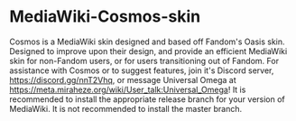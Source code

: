 # MediaWiki-Cosmos-skin
Cosmos is a  MediaWiki skin designed and based off Fandom's Oasis skin. Designed to improve upon their design, and provide an efficient MediaWiki skin for non-Fandom users, or for users transitioning out of Fandom.
For assistance with Cosmos or to suggest features, join it's Discord server, https://discord.gg/nnT2Vhq, or message Universal Omega at https://meta.miraheze.org/wiki/User_talk:Universal_Omega!
It is recommended to install the appropriate release branch for your version of MediaWiki. It is not recommended to install the master branch.

